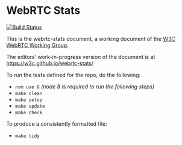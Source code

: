 # WebRTC Stats

[![Build Status](https://travis-ci.org/w3c/webrtc-stats.svg?branch=master)](https://travis-ci.org/w3c/webrtc-stats)

This is the webrtc-stats document, a working document of the [W3C
WebRTC Working Group](https://www.w3.org/2011/04/webrtc/).

The editors' work-in-progress version of the document is at https://w3c.github.io/webrtc-stats/

To run the tests defined for the repo, do the following:
* `nvm use 8` _(node 8 is required to run the following steps)_
* `make clean`
* `make setup`
* `make update`
* `make check`

To produce a consistently formatted file:
* `make tidy`
